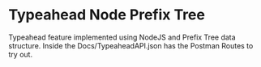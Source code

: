 # Typeahead Node Prefix Tree

Typeahead feature implemented using NodeJS and Prefix Tree data structure.
Inside the Docs/TypeaheadAPI.json has the Postman Routes to try out.
